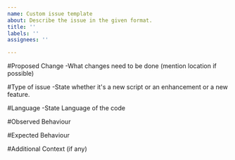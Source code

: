 ```yaml
---
name: Custom issue template
about: Describe the issue in the given format.
title: ''
labels: ''
assignees: ''

---
```


#Proposed Change
-What changes need to be done (mention location if possible)

#Type of issue
-State whether it's a new script or an enhancement or a new feature.

#Language
-State Language of the code

#Observed Behaviour

#Expected Behaviour

#Additional Context (if any)
